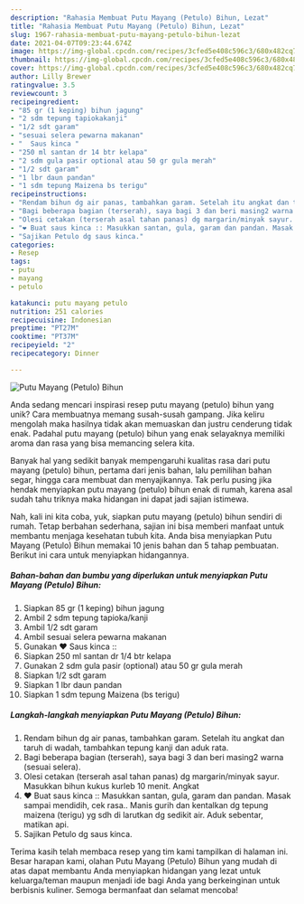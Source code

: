 ```yaml
---
description: "Rahasia Membuat Putu Mayang (Petulo) Bihun, Lezat"
title: "Rahasia Membuat Putu Mayang (Petulo) Bihun, Lezat"
slug: 1967-rahasia-membuat-putu-mayang-petulo-bihun-lezat
date: 2021-04-07T09:23:44.674Z
image: https://img-global.cpcdn.com/recipes/3cfed5e408c596c3/680x482cq70/putu-mayang-petulo-bihun-foto-resep-utama.jpg
thumbnail: https://img-global.cpcdn.com/recipes/3cfed5e408c596c3/680x482cq70/putu-mayang-petulo-bihun-foto-resep-utama.jpg
cover: https://img-global.cpcdn.com/recipes/3cfed5e408c596c3/680x482cq70/putu-mayang-petulo-bihun-foto-resep-utama.jpg
author: Lilly Brewer
ratingvalue: 3.5
reviewcount: 3
recipeingredient:
- "85 gr (1 keping) bihun jagung"
- "2 sdm tepung tapiokakanji"
- "1/2 sdt garam"
- "sesuai selera pewarna makanan"
- "  Saus kinca "
- "250 ml santan dr 14 btr kelapa"
- "2 sdm gula pasir optional atau 50 gr gula merah"
- "1/2 sdt garam"
- "1 lbr daun pandan"
- "1 sdm tepung Maizena bs terigu"
recipeinstructions:
- "Rendam bihun dg air panas, tambahkan garam. Setelah itu angkat dan taruh di wadah, tambahkan tepung kanji dan aduk rata."
- "Bagi beberapa bagian (terserah), saya bagi 3 dan beri masing2 warna (sesuai selera)."
- "Olesi cetakan (terserah asal tahan panas) dg margarin/minyak sayur. Masukkan bihun kukus kurleb 10 menit. Angkat"
- "❤ Buat saus kinca :: Masukkan santan, gula, garam dan pandan. Masak sampai mendidih, cek rasa.. Manis gurih dan kentalkan dg tepung maizena (terigu) yg sdh di larutkan dg sedikit air. Aduk sebentar, matikan api."
- "Sajikan Petulo dg saus kinca."
categories:
- Resep
tags:
- putu
- mayang
- petulo

katakunci: putu mayang petulo 
nutrition: 251 calories
recipecuisine: Indonesian
preptime: "PT27M"
cooktime: "PT37M"
recipeyield: "2"
recipecategory: Dinner

---
```



![Putu Mayang (Petulo) Bihun](https://img-global.cpcdn.com/recipes/3cfed5e408c596c3/680x482cq70/putu-mayang-petulo-bihun-foto-resep-utama.jpg)

Anda sedang mencari inspirasi resep putu mayang (petulo) bihun yang unik? Cara membuatnya memang susah-susah gampang. Jika keliru mengolah maka hasilnya tidak akan memuaskan dan justru cenderung tidak enak. Padahal putu mayang (petulo) bihun yang enak selayaknya memiliki aroma dan rasa yang bisa memancing selera kita.

Banyak hal yang sedikit banyak mempengaruhi kualitas rasa dari putu mayang (petulo) bihun, pertama dari jenis bahan, lalu pemilihan bahan segar, hingga cara membuat dan menyajikannya. Tak perlu pusing jika hendak menyiapkan putu mayang (petulo) bihun enak di rumah, karena asal sudah tahu triknya maka hidangan ini dapat jadi sajian istimewa.




Nah, kali ini kita coba, yuk, siapkan putu mayang (petulo) bihun sendiri di rumah. Tetap berbahan sederhana, sajian ini bisa memberi manfaat untuk membantu menjaga kesehatan tubuh kita. Anda bisa menyiapkan Putu Mayang (Petulo) Bihun memakai 10 jenis bahan dan 5 tahap pembuatan. Berikut ini cara untuk menyiapkan hidangannya.

<!--inarticleads1-->

##### Bahan-bahan dan bumbu yang diperlukan untuk menyiapkan Putu Mayang (Petulo) Bihun:

1. Siapkan 85 gr (1 keping) bihun jagung
1. Ambil 2 sdm tepung tapioka/kanji
1. Ambil 1/2 sdt garam
1. Ambil sesuai selera pewarna makanan
1. Gunakan  ❤ Saus kinca ::
1. Siapkan 250 ml santan dr 1/4 btr kelapa
1. Gunakan 2 sdm gula pasir (optional) atau 50 gr gula merah
1. Siapkan 1/2 sdt garam
1. Siapkan 1 lbr daun pandan
1. Siapkan 1 sdm tepung Maizena (bs terigu)




<!--inarticleads2-->

##### Langkah-langkah menyiapkan Putu Mayang (Petulo) Bihun:

1. Rendam bihun dg air panas, tambahkan garam. Setelah itu angkat dan taruh di wadah, tambahkan tepung kanji dan aduk rata.
1. Bagi beberapa bagian (terserah), saya bagi 3 dan beri masing2 warna (sesuai selera).
1. Olesi cetakan (terserah asal tahan panas) dg margarin/minyak sayur. Masukkan bihun kukus kurleb 10 menit. Angkat
1. ❤ Buat saus kinca :: Masukkan santan, gula, garam dan pandan. Masak sampai mendidih, cek rasa.. Manis gurih dan kentalkan dg tepung maizena (terigu) yg sdh di larutkan dg sedikit air. Aduk sebentar, matikan api.
1. Sajikan Petulo dg saus kinca.




Terima kasih telah membaca resep yang tim kami tampilkan di halaman ini. Besar harapan kami, olahan Putu Mayang (Petulo) Bihun yang mudah di atas dapat membantu Anda menyiapkan hidangan yang lezat untuk keluarga/teman maupun menjadi ide bagi Anda yang berkeinginan untuk berbisnis kuliner. Semoga bermanfaat dan selamat mencoba!
